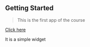 ## Getting Started
> This is the first app of the course

<a href="https://ivan006.github.io/Udemy-Practice-VueJS-App/Getting-Started">Click here</a>

It is a simple widget
